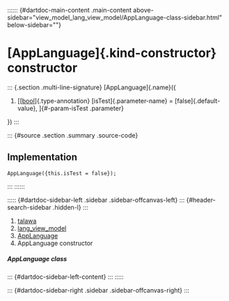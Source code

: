 :::::: {#dartdoc-main-content .main-content above-sidebar="view_model_lang_view_model/AppLanguage-class-sidebar.html" below-sidebar=""}
<div>

# [AppLanguage]{.kind-constructor} constructor

</div>

::: {.section .multi-line-signature}
[AppLanguage]{.name}({

1.  [[[bool](https://api.flutter.dev/flutter/dart-core/bool-class.html)]{.type-annotation}
    [isTest]{.parameter-name} = [false]{.default-value},
    ]{#-param-isTest .parameter}

})
:::

::: {#source .section .summary .source-code}
## Implementation

``` language-dart
AppLanguage({this.isTest = false});
```
:::
::::::

::::: {#dartdoc-sidebar-left .sidebar .sidebar-offcanvas-left}
::: {#header-search-sidebar .hidden-l}
:::

1.  [talawa](../../index.html)
2.  [lang_view_model](../../view_model_lang_view_model/)
3.  [AppLanguage](../../view_model_lang_view_model/AppLanguage-class.html)
4.  AppLanguage constructor

##### AppLanguage class

::: {#dartdoc-sidebar-left-content}
:::
:::::

::: {#dartdoc-sidebar-right .sidebar .sidebar-offcanvas-right}
:::
